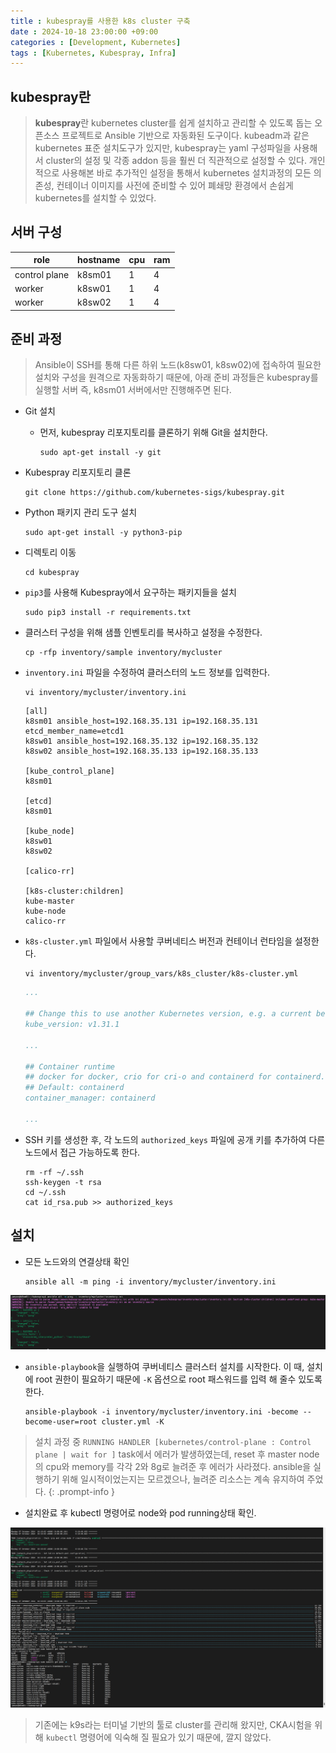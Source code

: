 ```yaml
---
title : kubespray를 사용한 k8s cluster 구축
date : 2024-10-18 23:00:00 +09:00
categories : [Development, Kubernetes]
tags : [Kubernetes, Kubespray, Infra]
---
```


## kubespray란

> **kubespray**란 kubernetes cluster를 쉽게 설치하고 관리할 수 있도록 돕는 오픈소스 프로젝트로 Ansible 기반으로 자동화된 도구이다.
> kubeadm과 같은 kubernetes 표준 설치도구가 있지만, kubespray는 yaml 구성파일을 사용해서 cluster의 설정 및 각종 addon 등을 훨씬 더 직관적으로 설정할 수 있다.
> 개인적으로 사용해본 바로 추가적인 설정을 통해서 kubernetes 설치과정의 모든 의존성, 컨테이너 이미지를 사전에 준비할 수 있어 폐쇄망 환경에서 손쉽게 kubernetes를 설치할 수 있었다.

## 서버 구성

| role          | hostname | cpu | ram |
| ------------- | -------- | --- | --- |
| control plane | k8sm01   | 1   | 4   |
| worker        | k8sw01   | 1   | 4   |
| worker        | k8sw02   | 1   | 4   |

## 준비 과정

> Ansible이 SSH를 통해 다른 하위 노드(k8sw01, k8sw02)에 접속하여 필요한 설치와 구성을 원격으로 자동화하기 때문에, 아래 준비 과정들은 kubespray를 실행할 서버 즉, k8sm01 서버에서만 진행해주면 된다.

- Git 설치
  - 먼저, kubespray 리포지토리를 클론하기 위해 Git을 설치한다.

    ```shell
    sudo apt-get install -y git
    ```

- Kubespray 리포지토리 클론

  ```shell
  git clone https://github.com/kubernetes-sigs/kubespray.git
  ```

- Python 패키지 관리 도구 설치

  ```shell
  sudo apt-get install -y python3-pip
  ```

- 디렉토리 이동

  ```shell
  cd kubespray
  ```

- `pip3`를 사용해 Kubespray에서 요구하는 패키지들을 설치

  ```shell
  sudo pip3 install -r requirements.txt
  ```

- 클러스터 구성을 위해 샘플 인벤토리를 복사하고 설정을 수정한다.

  ```shell
  cp -rfp inventory/sample inventory/mycluster
  ```

- `inventory.ini` 파일을 수정하여 클러스터의 노드 정보를 입력한다.

  ```shell
  vi inventory/mycluster/inventory.ini
  ```

  ```shell
  [all]
  k8sm01 ansible_host=192.168.35.131 ip=192.168.35.131 etcd_member_name=etcd1
  k8sw01 ansible_host=192.168.35.132 ip=192.168.35.132
  k8sw02 ansible_host=192.168.35.133 ip=192.168.35.133

  [kube_control_plane]
  k8sm01

  [etcd]
  k8sm01

  [kube_node]
  k8sw01
  k8sw02

  [calico-rr]

  [k8s-cluster:children]
  kube-master
  kube-node
  calico-rr
  ```

- `k8s-cluster.yml` 파일에서 사용할 쿠버네티스 버전과 컨테이너 런타임을 설정한다.

  ```shell
  vi inventory/mycluster/group_vars/k8s_cluster/k8s-cluster.yml
  ```

  ```yaml
  ...

  ## Change this to use another Kubernetes version, e.g. a current beta release
  kube_version: v1.31.1

  ...

  ## Container runtime
  ## docker for docker, crio for cri-o and containerd for containerd.
  ## Default: containerd
  container_manager: containerd

  ...
  ```

- SSH 키를 생성한 후, 각 노드의 `authorized_keys` 파일에 공개 키를 추가하여 다른 노드에서 접근 가능하도록 한다.

  ```shell
  rm -rf ~/.ssh
  ssh-keygen -t rsa
  cd ~/.ssh
  cat id_rsa.pub >> authorized_keys
  ```

## 설치

- 모든 노드와의 연결상태 확인

  ```shell
  ansible all -m ping -i inventory/mycluster/inventory.ini
  ```

![1](assets\post_imgs\2024-10-18-k8s_install_with_kubespray\1.png)

- `ansible-playbook`을 실행하여 쿠버네티스 클러스터 설치를 시작한다. 이 때, 설치에 root 권한이 필요하기 때문에 `-K` 옵션으로 root 패스워드를 입력 해 줄수 있도록 한다.

  ```shell
  ansible-playbook -i inventory/mycluster/inventory.ini -become --become-user=root cluster.yml -K
  ```

> 설치 과정 중 `RUNNING HANDLER [kubernetes/control-plane : Control plane | wait for ]` task에서 에러가 발생하였는데, reset 후 master node의 cpu와 memory를 각각 2와 8g로 늘려준 후 에러가 사라졌다.
> ansible을 실행하기 위해 일시적이었는지는 모르겠으나, 늘려준 리소스는 계속 유지하여 주었다.
{: .prompt-info }

- 설치완료 후 kubectl 명령어로 node와 pod running상태 확인.

![2](assets\post_imgs\2024-10-18-k8s_install_with_kubespray\2.png)

> 기존에는 k9s라는 터미널 기반의 툴로 cluster를 관리해 왔지만, CKA시험을 위해 `kubectl` 명령어에 익숙해 질 필요가 있기 때문에, 깔지 않았다.
